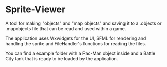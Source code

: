 # Sprite-Viewer

A tool for making "objects" and "map objects" and saving it to a .objects or .mapobjects file that can be read and used within a game.

The application uses Wxwidgets for the UI, SFML for rendering and handling the sprite and FileHandler's functions for reading the files.

You can find a example folder with a Pac-Man object inside and a Battle City tank that is ready to be loaded by the application.
